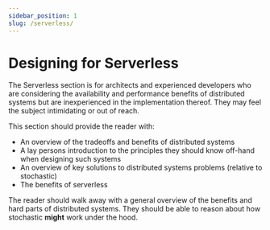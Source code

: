 ```yaml
---
sidebar_position: 1
slug: /serverless/
---
```


# Designing for Serverless

The Serverless section is for architects and experienced developers who are considering the availability and performance benefits of distributed systems but are inexperienced in the implementation thereof. They may feel the subject intimidating or out of reach.

This section should provide the reader with:

- An overview of the tradeoffs and benefits of distributed systems
- A lay persons introduction to the principles they should know off-hand when designing such systems
- An overview of key solutions to distributed systems problems (relative to stochastic)
- The benefits of serverless

The reader should walk away with a general overview of the benefits and hard parts of distributed systems. They should be able to reason about how stochastic **might** work under the hood.
